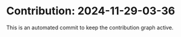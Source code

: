 # Contribution: 2024-11-29-03-36
This is an automated commit to keep the contribution graph active.

